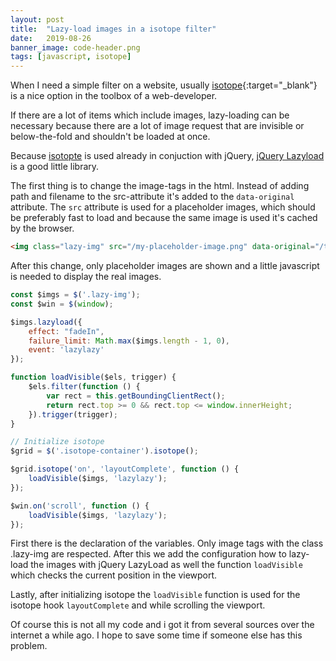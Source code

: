 ```yaml
---
layout: post
title:  "Lazy-load images in a isotope filter"
date:   2019-08-26
banner_image: code-header.png
tags: [javascript, isotope]
---
```


When I need a simple filter on a website, usually [isotope](https://isotope.metafizzy.co){:target="\_blank"} is a nice option in the toolbox of a web-developer. 

If there are a lot of items which include images, lazy-loading can be necessary because there are a lot of image request that are invisible or below-the-fold and shouldn't be loaded at once.

<!--more-->

Because [isotopte](https://isotope.metafizzy.co/) is used already in conjuction with jQuery, [jQuery Lazyload](https://appelsiini.net/projects/lazyload/) is a good little library.

The first thing is to change the image-tags in the html. Instead of adding path and filename to the src-attribute it's added to the ```data-original``` attribute. The ```src``` attribute is used for a placeholder images, which should be preferably fast to load and because the same image is used it's cached by the browser. 

```html
<img class="lazy-img" src="/my-placeholder-image.png" data-original="/the-image-to-lazy-load.png" />
```

After this change, only placeholder images are shown and a little javascript is needed to display the real images. 

```javascript
const $imgs = $('.lazy-img');
const $win = $(window);

$imgs.lazyload({
	effect: "fadeIn",
	failure_limit: Math.max($imgs.length - 1, 0),
	event: 'lazylazy'
});

function loadVisible($els, trigger) {
	$els.filter(function () {
		var rect = this.getBoundingClientRect();
		return rect.top >= 0 && rect.top <= window.innerHeight;
	}).trigger(trigger);
}

// Initialize isotope
$grid = $('.isotope-container').isotope();

$grid.isotope('on', 'layoutComplete', function () {
	loadVisible($imgs, 'lazylazy');
});

$win.on('scroll', function () {
	loadVisible($imgs, 'lazylazy');
});
```

First there is the declaration of the variables. Only image tags with the class .lazy-img are respected. After this we add the configuration how to lazy-load the images with jQuery LazyLoad as well the function ```loadVisible``` which checks the current position in the viewport.

Lastly, after initializing isotope the ```loadVisible``` function is used for the isotope hook ```layoutComplete``` and while scrolling the viewport.

Of course this is not all my code and i got it from several sources over the internet a while ago. I hope to save some time if someone else has this problem.
